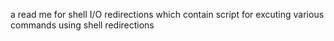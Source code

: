 a read me for shell I/O redirections which contain script for excuting various commands using shell redirections
